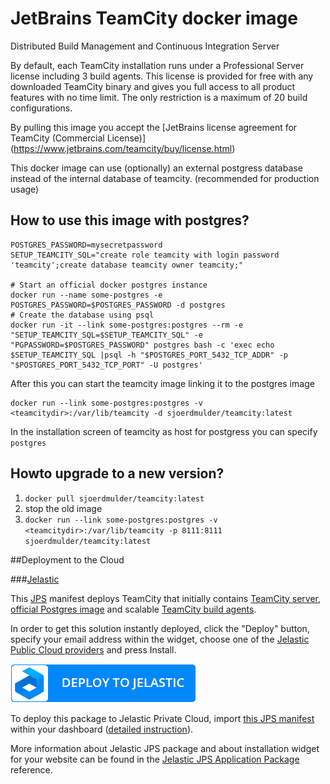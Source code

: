 JetBrains TeamCity docker image
===============

Distributed Build Management and Continuous Integration Server

By default, each TeamCity installation runs under a Professional Server license including 3 build agents. This license is provided for free with any downloaded TeamCity binary and gives you full access to all product features with no time limit. The only restriction is a maximum of 20 build configurations.

By pulling this image you accept the [JetBrains license agreement for TeamCity (Commercial License)] (https://www.jetbrains.com/teamcity/buy/license.html)

This docker image can use (optionally) an external postgress database instead of the internal database of teamcity. (recommended for production usage)

How to use this image with postgres?
---------------

```
POSTGRES_PASSWORD=mysecretpassword
SETUP_TEAMCITY_SQL="create role teamcity with login password 'teamcity';create database teamcity owner teamcity;"

# Start an official docker postgres instance
docker run --name some-postgres -e POSTGRES_PASSWORD=$POSTGRES_PASSWORD -d postgres
# Create the database using psql
docker run -it --link some-postgres:postgres --rm -e "SETUP_TEAMCITY_SQL=$SETUP_TEAMCITY_SQL" -e "PGPASSWORD=$POSTGRES_PASSWORD" postgres bash -c 'exec echo $SETUP_TEAMCITY_SQL |psql -h "$POSTGRES_PORT_5432_TCP_ADDR" -p "$POSTGRES_PORT_5432_TCP_PORT" -U postgres'
```
After this you can start the teamcity image linking it to the postgres image
```
docker run --link some-postgres:postgres -v <teamcitydir>:/var/lib/teamcity -d sjoerdmulder/teamcity:latest
```
In the installation screen of teamcity as host for postgress you can specify `postgres`

Howto upgrade to a new version?
----------------
1. `docker pull sjoerdmulder/teamcity:latest`
2. stop the old image
3. `docker run --link some-postgres:postgres -v <teamcitydir>:/var/lib/teamcity -p 8111:8111 sjoerdmulder/teamcity:latest`

##Deployment to the Cloud

###[Jelastic](https://jelastic.com)

This [JPS](../../raw/master/manifest.jps) manifest  deploys TeamCity that initially contains [TeamCity server](https://hub.docker.com/r/sjoerdmulder/teamcity/), [official Postgres image](https://hub.docker.com/_/postgres/) and scalable [TeamCity build agents](https://hub.docker.com/r/sjoerdmulder/teamcity-agent/).

In order to get this solution instantly deployed, click the "Deploy" button, specify your email address within the widget, choose one of the [Jelastic Public Cloud providers](https://jelastic.cloud) and press Install.

[![Deploy](https://github.com/jelastic-jps/git-push-deploy/raw/master/images/deploy-to-jelastic.png)](https://jelastic.com/install-application/?manifest=https://raw.githubusercontent.com/sych74/teamcity-docker/master/manifest.jps) 

To deploy this package to Jelastic Private Cloud, import [this JPS manifest](../../raw/master/manifest.jps) within your dashboard ([detailed instruction](https://docs.jelastic.com/environment-export-import#import)).

More information about Jelastic JPS package and about installation widget for your website can be found in the [Jelastic JPS Application Package](https://github.com/jelastic-jps/jpswiki/wiki/Jelastic-JPS-Application-Package) reference.
